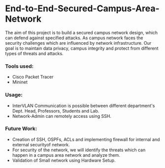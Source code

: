 # End-to-End-Secured-Campus-Area-Network
The aim of this project is to build a secured campus network design, which can defend against specified attacks. As campus network faces the security challenges which are influenced by network infrastructure. Our goal is to maintain data privacy, campus integrity and protect from different types of threats and attacks. 

### Tools used:
- Cisco Packet Tracer
- Mininet

### Usage: 
- InterVLAN Communication is possible between different department's Dept. Head, Professors, Students and Lab.
- Network-Admin can remotely access using SSH.

### Future Work:
- Creation of SSH, OSPFs, ACLs and implementing firewall for internal and external securityof network.
- For security of the network, we will identify the threats which can happen in a campus area network and analyze them.
- Validation of Small network using Hardware Setup.






